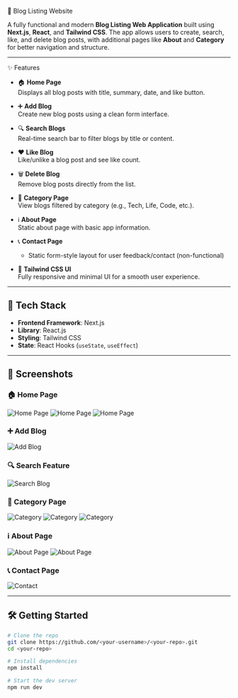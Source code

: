  📝 Blog Listing Website

A fully functional and modern **Blog Listing Web Application** built using **Next.js**, **React**, and **Tailwind CSS**. The app allows users to create, search, like, and delete blog posts, with additional pages like **About** and **Category** for better navigation and structure.

---

 ✨ Features

- 🏠 **Home Page**  
  Displays all blog posts with title, summary, date, and like button.

- ➕ **Add Blog**  
  Create new blog posts using a clean form interface.

- 🔍 **Search Blogs**  
  Real-time search bar to filter blogs by title or content.

- ❤️ **Like Blog**  
  Like/unlike a blog post and see like count.

- 🗑️ **Delete Blog**  
  Remove blog posts directly from the list.

- 📂 **Category Page**  
  View blogs filtered by category (e.g., Tech, Life, Code, etc.).

- ℹ️ **About Page**  
  Static about page with basic app information.


- 📞 **Contact Page**
  - Static form-style layout for user feedback/contact (non-functional)



- 🎨 **Tailwind CSS UI**  
  Fully responsive and minimal UI for a smooth user experience.

---

## 🚀 Tech Stack

- **Frontend Framework**: Next.js
- **Library**: React.js
- **Styling**: Tailwind CSS
- **State**: React Hooks (`useState`, `useEffect`)


---

## 📸 Screenshots


### 🏠 Home Page
![Home Page](./Images/Home1.png)
![Home Page](./Images/Home2.png)
![Home Page](./Images/Home3.png)

### ➕ Add Blog
![Add Blog](./Images/Create.png)

### 🔍 Search Feature
![Search Blog](./Images/Search.png)

### 📂 Category Page
![Category](./Images/category1.png)
![Category](./Images/category2.png)
![Category](./Images/category3.png)

### ℹ️ About Page
![About Page](./Images/About1.png)
![About Page](./Images/About2.png)

### 📞 Contact Page
![Contact](./Images/Contact.png)

---

## 🛠️ Getting Started

```bash
# Clone the repo
git clone https://github.com/<your-username>/<your-repo>.git
cd <your-repo>

# Install dependencies
npm install

# Start the dev server
npm run dev
